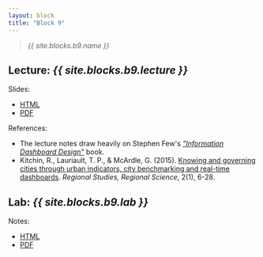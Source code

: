 ```yaml
---
layout: block
title: "Block 9"
---
```


> *{{ site.blocks.b9.name }}*

## Lecture: *{{ site.blocks.b9.lecture }}*

Slides:

- [HTML]({{site.baseurl}}/slidedecks/lecture_09.html)
- [PDF]({{site.baseurl}}/slidedecks/lecture_09.pdf)

References:

- The lecture notes draw heavily on Stephen Few's [*"Information Dashboard Design"*](http://www.stephen-few.com/idd.php) book.
- Kitchin, R., Lauriault, T. P., & McArdle, G. (2015). [Knowing and governing cities through urban indicators, city benchmarking and real-time dashboards](https://www.tandfonline.com/doi/full/10.1080/21681376.2014.983149). *Regional Studies, Regional Science*, 2(1), 6-28.

## Lab: *{{ site.blocks.b9.lab }}*

Notes:

- [HTML]({{site.baseurl}}/labs/lab_09.html)
- [PDF]({{site.baseurl}}/labs/lab_09.pdf)

